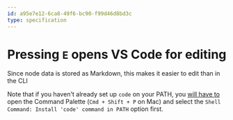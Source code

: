 ```yaml
---
id: a95e7e12-6ca8-49f6-bc90-f99d46d8bd3c
type: specification
---
```


# Pressing `E` opens VS Code for editing

Since node data is stored as Markdown, this makes it easier to edit than in the CLI

Note that if you haven't already set up `code` on your PATH, you [will have to](https://stackoverflow.com/a/40129135) open the Command Palette (`Cmd + Shift + P` on Mac) and select the `Shell Command: Install 'code' command in PATH` option first.
